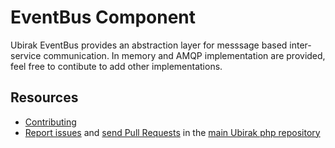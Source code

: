 # EventBus Component

Ubirak EventBus provides an abstraction layer for messsage based inter-service communication. In memory and AMQP implementation are provided, feel free to contibute to add other implementations.

## Resources

* [Contributing](https://github.com/ubirak/ubirak-php/CONTRIBUTING.md)
* [Report issues](https://github.com/ubirak/ubirak-php/issues) and [send Pull Requests](https://github.com/ubirak/ubirak-php/pulls) in the [main Ubirak php repository](https://github.com/ubirak/ubirak-php)
